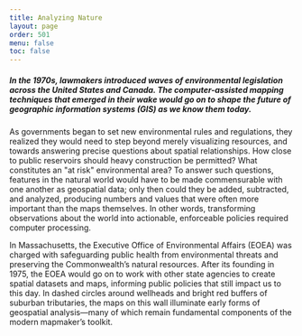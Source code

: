```yaml
---
title: Analyzing Nature
layout: page
order: 501
menu: false
toc: false
---
```


##### In the 1970s, lawmakers introduced waves of environmental legislation across the United States and Canada. The computer-assisted mapping techniques that emerged in their wake would go on to shape the future of geographic information systems (GIS) as we know them today.

As governments began to set new environmental rules and regulations, they realized they would need to step beyond merely visualizing resources, and towards answering precise questions about spatial relationships. How close to public reservoirs should heavy construction be permitted? What constitutes an "at risk" environmental area? To answer such questions, features in the natural world would have to be made commensurable with one another as geospatial data; only then could they be added, subtracted, and analyzed, producing numbers and values that were often more important than the maps themselves. In other words, transforming observations about the world into actionable, enforceable policies required computer processing.

In Massachusetts, the Executive Office of Environmental Affairs (EOEA) was charged with safeguarding public health from environmental threats and preserving the Commonwealth’s natural resources. After its founding in 1975, the EOEA would go on to work with other state agencies to create spatial datasets and maps, informing public policies that still impact us to this day. In dashed circles around wellheads and bright red buffers of suburban tributaries, the maps on this wall illuminate early forms of geospatial analysis—many of which remain fundamental components of the modern mapmaker’s toolkit.